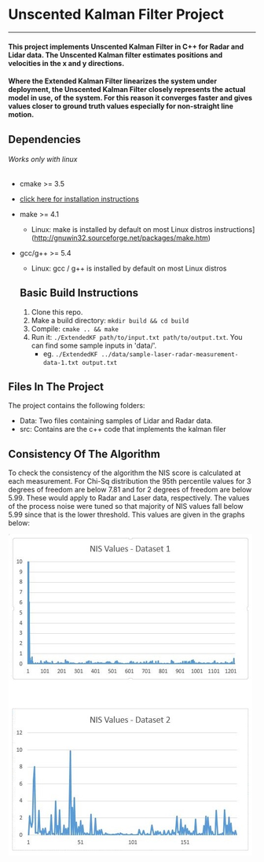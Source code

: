 # Unscented Kalman Filter Project
---
#### This project implements Unscented Kalman Filter in C++ for Radar and Lidar data. The Unscented Kalman filter estimates positions and velocities in the x and y directions.

#### Where the Extended Kalman Filter linearizes the system under deployment, the Unscented Kalman Filter closely represents the actual model in use, of the system. For this reason it converges faster and gives values closer to ground truth values especially for non-straight line motion. 

## Dependencies
###### Works only with linux

* cmake >= 3.5
 * [click here for installation instructions](https://cmake.org/install/)
* make >= 4.1
  * Linux: make is installed by default on most Linux distros
 instructions](http://gnuwin32.sourceforge.net/packages/make.htm)
* gcc/g++ >= 5.4
  * Linux: gcc / g++ is installed by default on most Linux distros

  ## Basic Build Instructions
  1. Clone this repo.
  2. Make a build directory: `mkdir build && cd build`
  3. Compile: `cmake .. && make`
  4. Run it: `./ExtendedKF path/to/input.txt path/to/output.txt`. You can find
     some sample inputs in 'data/'.
      - eg. `./ExtendedKF ../data/sample-laser-radar-measurement-data-1.txt output.txt`

## Files In The Project

The project contains the following folders:
* Data: Two files containing samples of Lidar and Radar data.
* src: Contains are the c++ code that implements the kalman filer

## Consistency Of The Algorithm

To check the consistency of the algorithm the NIS score is calculated at each measurement. For Chi-Sq distribution the 95th percentile values for 3 degrees of freedom are below 7.81 and for 2 degrees of freedom are below 5.99. These would apply to Radar and Laser data, respectively. The values of the process noise were tuned so that majority of NIS values fall below 5.99 since that is the lower threshold. This values are given in the graphs below:

![](NIS_Values.JPG)
